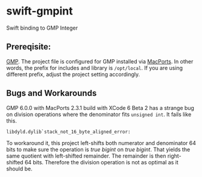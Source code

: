 swift-gmpint
============

Swift binding to GMP Integer

Prereqisite:
------------

[GMP].  The project file is configured for GMP installed via [MacPorts].  In other words, the prefix for includes and library is `/opt/local`.  If you are using different prefix, adjust the project setting accordingly.

[GMP]: https://gmplib.org/
[MacPorts]: http://www.macports.org/

Bugs and Workarounds
--------------------

GMP 6.0.0 with MacPorts 2.3.1 build with XCode 6 Beta 2 has a strange bug on division operations where the denominator fits `unsigned int`.  It fails like this.

````
libdyld.dylib`stack_not_16_byte_aligned_error:
````

To workaround it, this project left-shifts both numerator and denominator 64 bits to make sure the operation is _true bigint_ on _true bigint_.  That yields the same quotient with left-shifted remainder.  The remainder is then right-shifted 64 bits.  Therefore the division operation is not as optimal as it should be.
